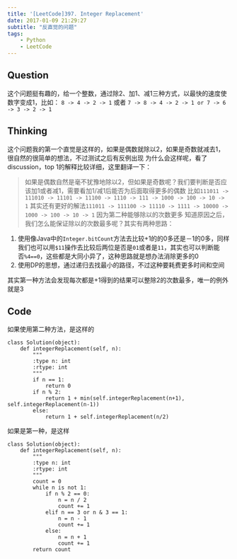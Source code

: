 ```yaml
---
title: '[LeetCode]397. Integer Replacement'
date: 2017-01-09 21:29:27
subtitle: "反直觉的问题"
tags:
    - Python
    - LeetCode
---
```

## Question
这个问题挺有趣的，给一个整数，通过除2、加1、减1三种方式，以最快的速度使数字变成1，比如：
`8 -> 4 -> 2 -> 1`
或者
`7 -> 8 -> 4 -> 2 -> 1 or 7 -> 6 -> 3 -> 2 -> 1`

## Thinking
这个问题我的第一个直觉是这样的，如果是偶数就除以2，如果是奇数就减去1，很自然的很简单的想法，不过测试之后有反例出现
为什么会这样呢，看了discussion，top 1的解释比较详细，这里翻译一下：
> 如果是偶数自然是毫不犹豫地除以2，但如果是奇数呢？我们要判断是否应该加1或者减1，需要看加1/减1后能否为后面取得更多的偶数
> 比如`111011 -> 111010 -> 11101 -> 11100 -> 1110 -> 111 -> 1000 -> 100 -> 10 -> 1`
> 其实还有更好的解法`111011 -> 111100 -> 11110 -> 1111 -> 10000 -> 1000 -> 100 -> 10 -> 1`
> 因为第二种能够除以的次数更多
知道原因之后，我们怎么能保证除以的次数最多呢？其实有两种思路：

1. 使用像Java中的`Integer.bitCount`方法去比较+1的的0多还是－1的0多，同样我们也可以用`$11`操作去比较后两位是否是`01`或者是`11`，其实也可以判断能否`%4==0`，这些都是大同小异了，这种思路就是想办法消除更多的0
2. 使用DP的思想，通过递归去找最小的路径，不过这种要耗费更多时间和空间

其实第一种方法会发现每次都是+1得到的结果可以整除2的次数最多，唯一的例外就是3

## Code
如果使用第二种方法，是这样的
```
class Solution(object):
    def integerReplacement(self, n):
        """
        :type n: int
        :rtype: int
        """
        if n == 1:
            return 0
        if n % 2:
            return 1 + min(self.integerReplacement(n+1), self.integerReplacement(n-1))
        else:
            return 1 + self.integerReplacement(n/2)
```

如果是第一种，是这样
```
class Solution(object):
    def integerReplacement(self, n):
        """
        :type n: int
        :rtype: int
        """
        count = 0
        while n is not 1:
            if n % 2 == 0:
                n = n / 2
                count += 1
            elif n == 3 or n & 3 == 1:
                n = n - 1
                count += 1
            else:
                n = n + 1
                count += 1
        return count

```